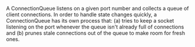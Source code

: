 A ConnectionQueue listens on a given port number and collects a queue of client connections. In order to handle state changes quickly, a ConnectionQueue has its own process that: (a) tries to keep a socket listening on the port whenever the queue isn't already full of connections and (b) prunes stale connections out of the queue to make room for fresh ones.